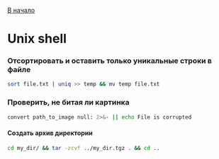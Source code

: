 [В начало](README.md)

# Unix shell

### Отсортировать и оставить только уникальные строки в файле
```sh
sort file.txt | uniq >> temp && mv temp file.txt
```

### Проверить, не битая ли картинка
```sh
convert path_to_image null: 2>&- || echo File is corrupted
```

#### Создать архив директории
```sh
cd my_dir/ && tar -zcvf ../my_dir.tgz . && cd ..
```
